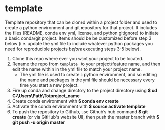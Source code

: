 # template
Template repository that can be cloned within a project folder and used to create a python environment and git repository for that project. It includes the files (README, conda env yml, license, and python gitignore) to initiate a basic conda/git project. Items should be  be customized before step 3 below (i.e. update the yml file to include whatever python packages you need for reproducible projects *before* executing steps 3-5 below).

1. Clone this repo where ever you want your project to be located.
2. Rename the repo from `template ` to your project/feature name, and then edit the name within in the yml file to match your project name. 
    - The yml file is used to create a python environment, and so editing the name and packages in the yml file should be necessary every time you start a new project.
3. Fire up conda and change directory to the project directory using **$ cd C:\Users\Path\To\project_name**
4. Create conda environment with **$ conda env create**
5. Activate the conda environment with **$ source activate template**
6. To push the repository to Github, use Github’s hub command **$ git create** (or via GitHub's website UI), then push the master branch with **$ git push -u origin master**
